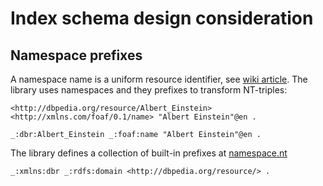 # Index schema design consideration

## Namespace prefixes

A namespace name is a uniform resource identifier, see [wiki article](https://en.wikipedia.org/wiki/XML_namespace). The library uses namespaces and they prefixes to transform NT-triples:
```
<http://dbpedia.org/resource/Albert_Einstein> <http://xmlns.com/foaf/0.1/name> "Albert Einstein"@en .

_:dbr:Albert_Einstein _:foaf:name "Albert Einstein"@en .
```   

The library defines a collection of built-in prefixes at [namespace.nt](../priv/namespace.nt)
```
_:xmlns:dbr _:rdfs:domain <http://dbpedia.org/resource/> .
```

